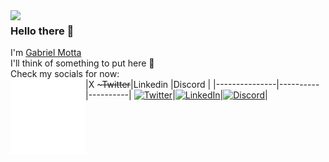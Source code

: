 <img src="https://avatars.githubusercontent.com/u/29769845" width="120px" align="left"/>

### Hello there 👋
I'm [Gabriel Motta][homepage]
<br/>
I'll think of something to put here 🤔
<br/>
Check my socials for now:
<br/>
<a href="#"><img src="space-120px.png" width="120px" align="left"/></a>
|X \~~~Twitter~~|Linkedin  |Discord   |
|---------------|----------|----------|
<a href="https://twitter.com/gabrielmottadev"><img alt="Twitter" title="Twitter" height="48" width="96" src="https://cdn.simpleicons.org/x"/></a>|<a href="https://www.linkedin.com/in/gabrielmottadev"><img alt="LinkedIn" title="LinkedIn" height="48" width="64" src="https://cdn.simpleicons.org/linkedin"/></a>|<a href="https://discord.com/users/gabrielmottadev/"><img alt="Discord" title="Discord" height="48" width="64" src="https://cdn.simpleicons.org/discord"/></a>|

[homepage]: https://gabrielmotta.dev
[twitter]: https://twitter.com/gabrielmottadev
[github]: https://github.com/GabrielMottaDev
[linked-in]: https://www.linkedin.com/in/gabrielmottadev

<!--
**GabrielMottaDev/GabrielMottaDev** is a ✨ _special_ ✨ repository because its `README.md` (this file) appears on your GitHub profile.

Here are some ideas to get you started:

- 🔭 I’m currently working on ...
- 🌱 I’m currently learning ...
- 👯 I’m looking to collaborate on ...
- 🤔 I’m looking for help with ...
- 💬 Ask me about ...
- 📫 How to reach me: ...
- 😄 Pronouns: ...
- ⚡ Fun fact: ...
-->
